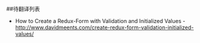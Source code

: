 ##待翻译列表


* How to Create a Redux-Form with Validation and Initialized Values
 -http://www.davidmeents.com/create-redux-form-validation-initialized-values/ 
